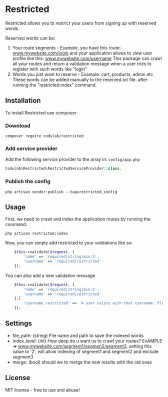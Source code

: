 # Restricted

Restricted allows you to restrict your users from signing up with reserved words.

Reserved words can be:

1. Your route segments - Example, you have this route: www.mywebsite.com/login
and your application allows to view user profile like this: www.mywebsite.com/username
This package can crawl all your routes and return a validation message when a user tries to register with such words like "login"
2. Words you just want to reserve - Example: cart, products, admin etc. These words can  be added manually to the reserved.txt file. after running the "restricted:index" command.

## Installation

To install Restricted use composer

### Download

```
composer require codulab/restricted
```

### Add service provider

Add the following service provider to the array in: ```config/app.php```

```php
Codulab\Restricted\RestrictedServiceProvider::class,
```

### Publish the config

```
php artisan vendor:publish --tag=restricted_config
```

## Usage

First, we need to crawl and index the application routes by running the command:

```
php artisan restricted:index
```
Now, you can simply add restricted to your validations like so:

```php
    $this->validate($request, [
        'name' => 'required|string|min:5',
        'username' => 'required|restricted'
    ]);
```
You can also add a new validation message

```php
    $this->validate($request, [
        'name' => 'required|string|min:5',
        'username' => 'required|restricted'
    ],[
    	'username.restricted' => 'A user exists with that username. Please try another or add more characters'
    ]);
```
## Settings

* file_path: (string) File name and path to save the indexed words
* index_level: (int) How deep do u want us to crawl your routes? ExAMPLE => www.mywebsite.com/segment1/segmen2/segment3. setting this value to '2', will allow indexing of segment1 and segment2 and exclude segment3
* merge: (bool) should we to merge the new results with the old ones

## License

MIT license - free to use and abuse!